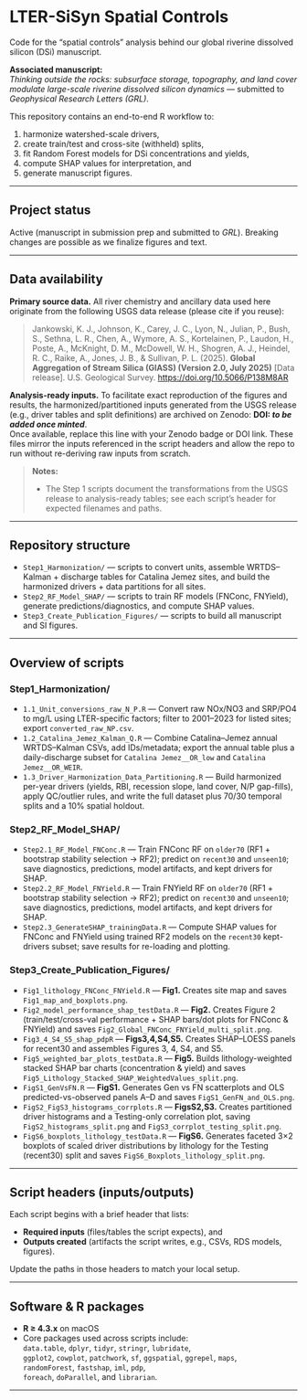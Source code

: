 # LTER-SiSyn Spatial Controls

Code for the “spatial controls” analysis behind our global riverine dissolved silicon (DSi) manuscript.

**Associated manuscript:**  
*Thinking outside the rocks: subsurface storage, topography, and land cover modulate large-scale riverine dissolved silicon dynamics* — submitted to *Geophysical Research Letters (GRL)*.

This repository contains an end-to-end R workflow to:

1) harmonize watershed-scale drivers,  
2) create train/test and cross-site (withheld) splits,  
3) fit Random Forest models for DSi concentrations and yields,  
4) compute SHAP values for interpretation, and  
5) generate manuscript figures.

---

## Project status

Active (manuscript in submission prep and submitted to *GRL*). Breaking changes are possible as we finalize figures and text.

---

## Data availability 

**Primary source data.** All river chemistry and ancillary data used here originate from the following USGS data release (please cite if you reuse):

> Jankowski, K. J., Johnson, K., Carey, J. C., Lyon, N., Julian, P., Bush, S., Sethna, L. R., Chen, A., Wymore, A. S., Kortelainen, P., Laudon, H., Poste, A., McKnight, D. M., McDowell, W. H., Shogren, A. J., Heindel, R. C., Raike, A., Jones, J. B., & Sullivan, P. L. (2025). **Global Aggregation of Stream Silica (GlASS) (Version 2.0, July 2025)** [Data release]. U.S. Geological Survey. https://doi.org/10.5066/P138M8AR

**Analysis-ready inputs.** To facilitate exact reproduction of the figures and results, the harmonized/partitioned inputs generated from the USGS release (e.g., driver tables and split definitions) are archived on Zenodo: **DOI: _to be added once minted_**.  
Once available, replace this line with your Zenodo badge or DOI link. These files mirror the inputs referenced in the script headers and allow the repo to run without re-deriving raw inputs from scratch.

> **Notes:**  
> - The Step 1 scripts document the transformations from the USGS release to analysis-ready tables; see each script’s header for expected filenames and paths.  
---

## Repository structure

- `Step1_Harmonization/` — scripts to convert units, assemble WRTDS–Kalman + discharge tables for Catalina Jemez sites, and build the harmonized drivers + data partitions for all sites.
- `Step2_RF_Model_SHAP/` — scripts to train RF models (FNConc, FNYield), generate predictions/diagnostics, and compute SHAP values.
- `Step3_Create_Publication_Figures/` — scripts to build all manuscript and SI figures.

---

## Overview of scripts

### Step1_Harmonization/
- `1.1_Unit_conversions_raw_N_P.R` — Convert raw NOx/NO3 and SRP/PO4 to mg/L using LTER-specific factors; filter to 2001–2023 for listed sites; export `converted_raw_NP.csv`.
- `1.2_Catalina_Jemez_Kalman_Q.R` — Combine Catalina–Jemez annual WRTDS–Kalman CSVs, add IDs/metadata; export the annual table plus a daily-discharge subset for `Catalina Jemez__OR_low` and `Catalina Jemez__OR_WEIR`.
- `1.3_Driver_Harmonization_Data_Partitioning.R` — Build harmonized per-year drivers (yields, RBI, recession slope, land cover, N/P gap-fills), apply QC/outlier rules, and write the full dataset plus 70/30 temporal splits and a 10% spatial holdout.

### Step2_RF_Model_SHAP/
- `Step2.1_RF_Model_FNConc.R` — Train FNConc RF on `older70` (RF1 + bootstrap stability selection → RF2); predict on `recent30` and `unseen10`; save diagnostics, predictions, model artifacts, and kept drivers for SHAP.
- `Step2.2_RF_Model_FNYield.R` — Train FNYield RF on `older70` (RF1 + bootstrap stability selection → RF2); predict on `recent30` and `unseen10`; save diagnostics, predictions, model artifacts, and kept drivers for SHAP.
- `Step2.3_GenerateSHAP_trainingData.R` — Compute SHAP values for FNConc and FNYield using trained RF2 models on the `recent30` kept-drivers subset; save results for re-loading and plotting.

### Step3_Create_Publication_Figures/
- `Fig1_lithology_FNConc_FNYield.R` — **Fig1.** Creates site map and saves `Fig1_map_and_boxplots.png`.
- `Fig2_model_performance_shap_testData.R` — **Fig2.** Creates Figure 2 (train/test/cross-val performance + SHAP bars/dot plots for FNConc & FNYield) and saves `Fig2_Global_FNConc_FNYield_multi_split.png`.
- `Fig3_4_S4_S5_shap_pdpR` — **Figs3,4,S4,S5.** Creates SHAP–LOESS panels for recent30 and assembles Figures 3, 4, S4, and S5.
- `Fig5_weighted_bar_plots_testData.R` — **Fig5.** Builds lithology-weighted stacked SHAP bar charts (concentration & yield) and saves `Fig5_Lithology_Stacked_SHAP_WeightedValues_split.png`.
- `FigS1_GenVsFN.R` — **FigS1.** Generates Gen vs FN scatterplots and OLS predicted-vs-observed panels A–D and saves `FigS1_GenFN_and_OLS.png`.
- `FigS2_FigS3_histograms_corrplots.R` — **FigsS2,S3.** Creates partitioned driver histograms and a Testing-only correlation plot, saving `FigS2_histograms_split.png` and `FigS3_corrplot_testing_split.png`.
- `FigS6_boxplots_lithology_testData.R` — **FigS6.** Generates faceted 3×2 boxplots of scaled driver distributions by lithology for the Testing (recent30) split and saves `FigS6_Boxplots_lithology_split.png`.

---

## Script headers (inputs/outputs)

Each script begins with a brief header that lists:
- **Required inputs** (files/tables the script expects), and  
- **Outputs created** (artifacts the script writes, e.g., CSVs, RDS models, figures).

Update the paths in those headers to match your local setup.

---

## Software & R packages

- **R ≥ 4.3.x** on macOS  
- Core packages used across scripts include:  
  `data.table`, `dplyr`, `tidyr`, `stringr`, `lubridate`,  
  `ggplot2`, `cowplot`, `patchwork`, `sf`, `ggspatial`, `ggrepel`, `maps`,  
  `randomForest`, `fastshap`, `iml`, `pdp`,  
  `foreach`, `doParallel`, and `librarian`.

---

